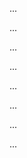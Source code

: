 <panel type="warning" header="Can explain architectural styles :star::star:" expandable expanded no-close>

<panel type="info" header="Can identify n-tier architectural style :star::star::star:" expandable>
  <include src="../../book/architecture/architecturalStyles/nTier/what/full.md" />
  <panel header=":trophy: Evidence" expanded>

...

  </panel>
</panel>

<panel type="info" header="Can identify client-server architectural style :star::star::star:" expandable>
  <include src="../../book/architecture/architecturalStyles/clientServer/what/full.md" />
  <panel header=":trophy: Evidence" expanded>

...

  </panel>
</panel>

<panel type="success" header="Can identify transaction processing architectural style :star::star::star::star:" expandable>
  <include src="../../book/architecture/architecturalStyles/transactionProcessing/what/full.md" />
  <panel header=":trophy: Evidence" expanded>

...

  </panel>
</panel>

<panel type="success" header="Can identify service-oriented architectural style :star::star::star::star:" expandable>
  <include src="../../book/architecture/architecturalStyles/serviceOriented/what/full.md" />
  <panel header=":trophy: Evidence" expanded>

...

  </panel>
</panel>

<panel type="info" header="Can identify event-driven architectural style :star::star::star:" expandable>
  <include src="../../book/architecture/architecturalStyles/eventDriven/what/full.md" />
  <panel header=":trophy: Evidence" expanded>

...

  </panel>
</panel>

<panel type="success" header="Can name several other architecture styles :star::star::star::star:" expandable>
  <include src="../../book/architecture/architecturalStyles/more/moreStyles/full.md" />
  <panel header=":trophy: Evidence" expanded>

...

  </panel>
</panel>

<panel type="info" header="Can explain how architectural styles are combined :star::star::star:" expandable>
  <include src="../../book/architecture/architecturalStyles/more/usingStyles/full.md" />
  <panel header=":trophy: Evidence" expanded>

...

  </panel>
</panel>

<panel type="info" header="Can explain how architectural styles are combined :star::star::star:" expandable>
  <include src="../../book/architecture/architectureDiagrams/drawing/full.md" />
  <panel header=":trophy: Evidence" expanded>

...

  </panel>
</panel>

</panel>
